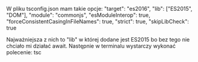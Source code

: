 W pliku tsconfig.json mam takie opcje:
"target": "es2016",
"lib": ["ES2015", "DOM"],
"module": "commonjs",
"esModuleInterop": true,
"forceConsistentCasingInFileNames": true,
"strict": true,
"skipLibCheck": true

Najważniejsza z nich to "lib" w której dodane jest ES2015 bo bez tego nie chciało
mi działać await. 
Następnie w terminalu wystarczy wykonać polecenie: tsc